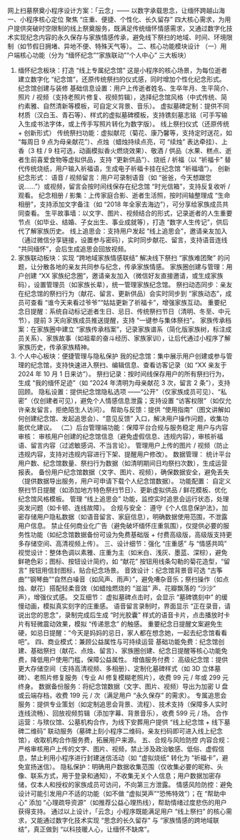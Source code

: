 网上扫墓祭奠小程序设计方案：「云念」—— 以数字承载思念，让缅怀跨越山海
一、小程序核心定位
聚焦 “庄重、便捷、个性化、长久留存” 四大核心需求，为用户提供突破时空限制的线上祭奠服务，既满足传统缅怀情感需求，又通过数字化技术实现纪念内容的永久保存与家族情感传承，避免线下祭扫的地域、时间、环境限制（如节假日拥堵、异地不便、特殊天气等）。
二、核心功能模块设计
（一）用户端核心功能（分为 “缅怀纪念”“家族联动”“个人中心” 三大板块）
1. 缅怀纪念板块：打造 “线上专属纪念馆”
这是小程序的核心场景，为每位逝者建立数字化 “纪念馆”，还原传统祭扫的仪式感，同时增加个性化纪念形式。
纪念馆创建与装修
基础信息设置：用户上传逝者姓名、生卒年月、生平简介、照片 / 视频（支持老照片修复、视频剪辑），选择纪念馆风格（中式传统、简约素雅、自然清新等模板，可自定义背景、音乐）。
虚拟墓碑定制：提供不同材质（汉白玉、青石等）、样式的虚拟墓碑模板，支持镌刻墓志铭（可手写输入生成书法字体，或上传手写照片转化为数字版）。
线上祭扫仪式（还原传统 + 创新形式）
传统祭扫功能：虚拟献花（菊花、康乃馨等，支持定时送花，如 “每周日 9 点为母亲献花”）、点烛（蜡烛持续点亮，可 “续烛” 表达牵挂）、上香（3 柱 / 9 柱可选，动画模拟香火燃烧效果）、敬酒 / 供品（水果、糕点、逝者生前喜爱食物等虚拟供品，支持 “更新供品”）、烧纸 / 祈福（以 “祈福卡” 替代传统烧纸，用户输入祈福语，生成电子祈福卡挂在纪念馆 “祈福墙”）。
创新纪念形式：
语音 / 视频留言：用户可录制语音（如 “爸爸，今天想跟您说……”）或视频，留言会按时间线保存在纪念馆 “时光信箱”，支持反复收听 / 观看。
纪念相册 / 影集：上传家庭合影、逝者生活照，按时间轴整理成 “生命相册”，支持添加文字备注（如 “2018 年全家去海边”），可分享给家族成员共同查看。
生平故事墙：以文字、图片、视频结合的形式，记录逝者的人生重要节点（如毕业、结婚、子女出生、事业成就等），打造 “数字人生传记”，供后代了解家族历史。
线上追思会：支持用户发起 “线上追思会”，邀请亲友加入（通过微信分享链接，设置参与密码），实时同步献花、留言，支持语音连线 “共同缅怀”，会后生成追思会回放视频。
2. 家族联动板块：实现 “跨地域家族情感联结”
解决线下祭扫 “家族难团聚” 的问题，让分散各地的亲友共同参与纪念，传承家族情感。
家族圈创建与管理：用户创建 “XX 家族纪念圈”，邀请亲友加入（微信好友直接邀请，或生成家族码），设置管理员（如家族长辈），统一管理家族纪念馆。
祭扫动态同步：亲友在纪念馆的祭扫行为（献花、留言、更新供品）会实时同步到 “家族动态”，成员可查看 “谁今天来看过爷爷”“姑姑更新了祈福卡”，增强家族互动。
重要纪念日提醒：系统自动标记逝者生日、忌日、传统祭扫节日（清明、冬至、中元节），提前 3 天向家族成员推送提醒，支持 “一键参与集体祭扫”。
家族传承档案：在家族圈中建立 “家族传承档案”，记录家族谱系（简化版家族树，标注成员关系）、家族故事（如祖辈的奋斗经历、家族家训），让后代通过小程序了解家族历史，传承家族精神。
3. 个人中心板块：便捷管理与隐私保护
我的纪念馆：集中展示用户创建或参与管理的纪念馆，支持快速进入祭扫、编辑信息、查看访客记录（如 “XX 亲友于 2024 年 10 月 1 日来访”）。
祭扫记录：按时间线保存用户的所有祭扫行为，生成 “我的缅怀足迹”（如 “2024 年清明为母亲献花 3 次，留言 2 条”），支持回顾。
隐私设置：提供纪念馆隐私选项 ——“公开”（仅家族成员可见）、“私密”（仅创建者可见），避免个人情感信息泄露；支持设置 “访客权限”（如仅允许亲友留言，拒绝陌生人访问）。
帮助与反馈：提供 “使用指南”（图文讲解如何创建纪念馆、发起追思会）、“意见反馈” 入口，解决用户操作问题，收集功能优化建议。
（二）后台管理端功能：保障平台合规与服务稳定
用户与内容审核：
审核用户创建的纪念馆信息（避免虚假信息、违规内容），审核祈福语、留言内容（过滤敏感词、不当言论）。
管理用户上传的图片 / 视频（防止违规内容，支持对违规内容进行下架、提醒用户修改）。
数据管理：
统计平台用户数、纪念馆数量、祭扫行为数据（如清明期间日均祭扫次数），生成运营报表。
备份用户纪念馆数据（文字、图片、视频），确保数据安全，避免丢失（提供数据导出服务，用户可申请下载个人纪念馆数据）。
功能配置：
自定义祭扫节日提醒（如添加地方特色祭扫节日）、更新虚拟供品 / 鲜花模板、优化纪念馆风格模板。
管理 “线上追思会” 功能，监控实时追思会运行状态，处理突发问题（如卡顿、连线故障）。
合规与安全：
遵守《个人信息保护法》，加密存储用户隐私数据（如语音留言、家庭信息），明确数据使用范围，不泄露用户信息。
禁止任何商业化广告（避免破坏缅怀庄重氛围），仅提供必要的服务性功能（如纪念馆数据备份可设为免费基础版 + 付费高级版，高级版支持更多存储空间、高清视频上传）。
三、设计细节：强化 “庄重感” 与 “情感共鸣”
视觉设计：整体色调以素雅、庄重为主（如米白、浅灰、墨蓝、深棕），避免鲜艳色彩；图标、按钮设计简约，如 “献花” 按钮用线条勾勒的菊花造型，“留言” 按钮用信封图标，贴合纪念场景。
音效设计：纪念馆背景音可选 “古筝曲”“钢琴曲”“自然白噪音（如风声、雨声）”，避免嘈杂音乐；祭扫操作（如点烛、献花）搭配轻柔音效（如蜡烛燃烧的 “滋滋” 声、花瓣飘落的 “沙沙” 声），增强仪式感。
交互细节：
虚拟墓碑点击时，会显示 “墓碑镌刻中” 的缓慢动画，模拟真实刻字的庄重感。
语音留言录制时，界面显示 “正在录音，请说出您的思念”，录制完成后生成 “时光胶囊” 样式的语音卡片，点击播放时卡片有轻微震动效果，模拟 “传递思念” 的触感。
重要纪念日提醒文案避免生硬，如忌日提醒：“今天是妈妈的忌日，家人都在想念她，一起去纪念馆看看吧”。
四、商业模式：兼顾公益属性与可持续运营
基础功能免费：纪念馆创建、基础祭扫（献花、点烛、留言）、家族圈创建、纪念日提醒等核心功能免费，降低用户使用门槛，保障公益属性。
增值服务付费：
高级纪念馆：提供更大存储空间（支持高清视频、多相册）、定制化墓碑样式（如 3D 立体墓碑）、老照片修复服务（专业 AI 修复模糊老照片），收费 99 元 / 年或 299 元终身。
数据备份服务：将纪念馆数据（文字、图片、视频）导出为加密 U 盘或云端存档，收费 199 元 / 次（满足用户 “永久保存” 的需求）。
专属追思会服务：提供专业策划（如定制追思会背景、流程）、技术支持（保障多人实时连线流畅）、回放视频剪辑（添加字幕、背景音乐），收费 599 元 / 场。
合作运营：与殡仪馆、公墓机构合作，为线下安葬用户提供 “线上纪念馆 + 线下墓碑二维码” 联动服务（墓碑上刻小程序二维码，亲友扫码即可进入线上纪念馆），收取机构合作服务费，拓展用户来源。
五、合规与风险防控
内容合规：严格审核用户上传的文字、图片、视频，禁止涉及政治敏感、低俗、虚假信息，禁止利用小程序进行封建迷信活动（如 “虚拟烧纸” 转化为 “祈福卡”，避免宣扬迷信）。
隐私保护：明确用户数据收集范围（仅收集必要的昵称、头像、联系方式，用于登录和通知），不收集无关个人信息；用户数据加密存储，仅本人和授权的家族成员可访问，不向第三方泄露。
情感风险防控：避免设计可能引发用户不适的功能（如不做 “虚拟哭声”“恐怖特效”）；在 “帮助中心” 添加 “心理疏导资源”（如推荐公益心理热线），帮助情绪过度悲伤的用户获得支持。
通过以上设计，「云念」小程序既能满足用户 “线上祭扫” 的核心需求，又能通过数字化技术实现 “思念的长久留存” 与 “家族情感的跨地域联结”，真正做到 “以科技暖人心，让缅怀不缺席”。